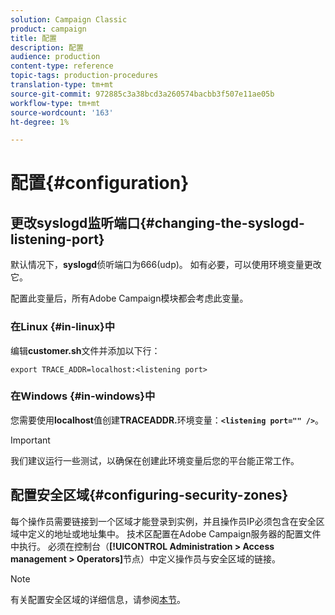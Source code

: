 ```yaml
---
solution: Campaign Classic
product: campaign
title: 配置
description: 配置
audience: production
content-type: reference
topic-tags: production-procedures
translation-type: tm+mt
source-git-commit: 972885c3a38bcd3a260574bacbb3f507e11ae05b
workflow-type: tm+mt
source-wordcount: '163'
ht-degree: 1%

---
```



# 配置{#configuration}

## 更改syslogd监听端口{#changing-the-syslogd-listening-port}

默认情况下，**syslogd**&#x200B;侦听端口为666(udp)。 如有必要，可以使用环境变量更改它。

配置此变量后，所有Adobe Campaign模块都会考虑此变量。

### 在Linux {#in-linux}中

编辑&#x200B;**customer.sh**&#x200B;文件并添加以下行：

```
export TRACE_ADDR=localhost:<listening port>
```

### 在Windows {#in-windows}中

您需要使用&#x200B;**localhost**&#x200B;值创建&#x200B;**TRACEADDR.**&#x200B;环境变量：**`<listening port="" />`**。

>[!IMPORTANT]
>
>我们建议运行一些测试，以确保在创建此环境变量后您的平台能正常工作。

## 配置安全区域{#configuring-security-zones}

每个操作员需要链接到一个区域才能登录到实例，并且操作员IP必须包含在安全区域中定义的地址或地址集中。 技术区配置在Adobe Campaign服务器的配置文件中执行。 必须在控制台（**[!UICONTROL Administration > Access management > Operators]**&#x200B;节点）中定义操作员与安全区域的链接。

>[!NOTE]
>
>有关配置安全区域的详细信息，请参阅[本节](../../installation/using/configuring-campaign-server.md#defining-security-zones)。
